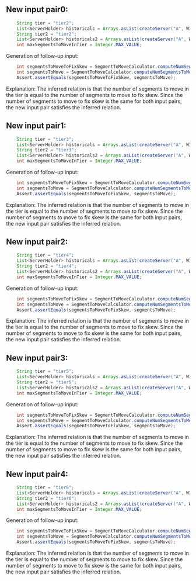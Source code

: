 ## New input pair0:
```java
    String tier = "tier2";
    List<ServerHolder> historicals = Arrays.asList(createServer("A", WIKI_SEGMENTS), createServer("B", WIKI_SEGMENTS));
    String tier2 = "tier2";
    List<ServerHolder> historicals2 = Arrays.asList(createServer("A", WIKI_SEGMENTS), createServer("B", WIKI_SEGMENTS));
    int maxSegmentsToMoveInTier = Integer.MAX_VALUE;
```
Generation of follow-up input:
```java
    int segmentsToMoveToFixSkew = SegmentToMoveCalculator.computeNumSegmentsToMoveToBalanceTier(tier, historicals);
    int segmentsToMove = SegmentToMoveCalculator.computeNumSegmentsToMoveInTier(tier2, historicals2, maxSegmentsToMoveInTier);
    Assert.assertEquals(segmentsToMoveToFixSkew, segmentsToMove);
```
Explanation:
The inferred relation is that the number of segments to move in the tier is equal to the number of segments to move to fix skew. Since the number of segments to move to fix skew is the same for both input pairs, the new input pair satisfies the inferred relation.

## New input pair1:
```java
    String tier = "tier3";
    List<ServerHolder> historicals = Arrays.asList(createServer("A", WIKI_SEGMENTS), createServer("B", WIKI_SEGMENTS), createServer("C", WIKI_SEGMENTS));
    String tier2 = "tier3";
    List<ServerHolder> historicals2 = Arrays.asList(createServer("A", WIKI_SEGMENTS), createServer("B", WIKI_SEGMENTS), createServer("C", WIKI_SEGMENTS));
    int maxSegmentsToMoveInTier = Integer.MAX_VALUE;
```
Generation of follow-up input:
```java
    int segmentsToMoveToFixSkew = SegmentToMoveCalculator.computeNumSegmentsToMoveToBalanceTier(tier, historicals);
    int segmentsToMove = SegmentToMoveCalculator.computeNumSegmentsToMoveInTier(tier2, historicals2, maxSegmentsToMoveInTier);
    Assert.assertEquals(segmentsToMoveToFixSkew, segmentsToMove);
```
Explanation:
The inferred relation is that the number of segments to move in the tier is equal to the number of segments to move to fix skew. Since the number of segments to move to fix skew is the same for both input pairs, the new input pair satisfies the inferred relation.

## New input pair2:
```java
    String tier = "tier4";
    List<ServerHolder> historicals = Arrays.asList(createServer("A", WIKI_SEGMENTS), createServer("B", Collections.emptyList()), createServer("C", WIKI_SEGMENTS));
    String tier2 = "tier4";
    List<ServerHolder> historicals2 = Arrays.asList(createServer("A", WIKI_SEGMENTS), createServer("B", Collections.emptyList()), createServer("C", WIKI_SEGMENTS));
    int maxSegmentsToMoveInTier = Integer.MAX_VALUE;
```
Generation of follow-up input:
```java
    int segmentsToMoveToFixSkew = SegmentToMoveCalculator.computeNumSegmentsToMoveToBalanceTier(tier, historicals);
    int segmentsToMove = SegmentToMoveCalculator.computeNumSegmentsToMoveInTier(tier2, historicals2, maxSegmentsToMoveInTier);
    Assert.assertEquals(segmentsToMoveToFixSkew, segmentsToMove);
```
Explanation:
The inferred relation is that the number of segments to move in the tier is equal to the number of segments to move to fix skew. Since the number of segments to move to fix skew is the same for both input pairs, the new input pair satisfies the inferred relation.

## New input pair3:
```java
    String tier = "tier5";
    List<ServerHolder> historicals = Arrays.asList(createServer("A", WIKI_SEGMENTS), createServer("B", WIKI_SEGMENTS), createServer("C", WIKI_SEGMENTS), createServer("D", WIKI_SEGMENTS));
    String tier2 = "tier5";
    List<ServerHolder> historicals2 = Arrays.asList(createServer("A", WIKI_SEGMENTS), createServer("B", WIKI_SEGMENTS), createServer("C", WIKI_SEGMENTS), createServer("D", WIKI_SEGMENTS));
    int maxSegmentsToMoveInTier = Integer.MAX_VALUE;
```
Generation of follow-up input:
```java
    int segmentsToMoveToFixSkew = SegmentToMoveCalculator.computeNumSegmentsToMoveToBalanceTier(tier, historicals);
    int segmentsToMove = SegmentToMoveCalculator.computeNumSegmentsToMoveInTier(tier2, historicals2, maxSegmentsToMoveInTier);
    Assert.assertEquals(segmentsToMoveToFixSkew, segmentsToMove);
```
Explanation:
The inferred relation is that the number of segments to move in the tier is equal to the number of segments to move to fix skew. Since the number of segments to move to fix skew is the same for both input pairs, the new input pair satisfies the inferred relation.

## New input pair4:
```java
    String tier = "tier6";
    List<ServerHolder> historicals = Arrays.asList(createServer("A", WIKI_SEGMENTS), createServer("B", WIKI_SEGMENTS), createServer("C", WIKI_SEGMENTS), createServer("D", Collections.emptyList()));
    String tier2 = "tier6";
    List<ServerHolder> historicals2 = Arrays.asList(createServer("A", WIKI_SEGMENTS), createServer("B", WIKI_SEGMENTS), createServer("C", WIKI_SEGMENTS), createServer("D", Collections.emptyList()));
    int maxSegmentsToMoveInTier = Integer.MAX_VALUE;
```
Generation of follow-up input:
```java
    int segmentsToMoveToFixSkew = SegmentToMoveCalculator.computeNumSegmentsToMoveToBalanceTier(tier, historicals);
    int segmentsToMove = SegmentToMoveCalculator.computeNumSegmentsToMoveInTier(tier2, historicals2, maxSegmentsToMoveInTier);
    Assert.assertEquals(segmentsToMoveToFixSkew, segmentsToMove);
```
Explanation:
The inferred relation is that the number of segments to move in the tier is equal to the number of segments to move to fix skew. Since the number of segments to move to fix skew is the same for both input pairs, the new input pair satisfies the inferred relation.
